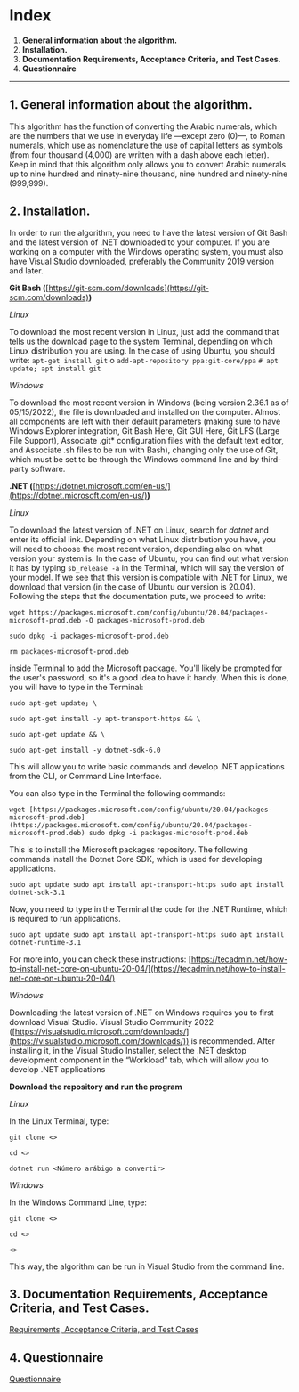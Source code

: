 # Index

1. **General information about the algorithm.**
2. **Installation.**
3. **Documentation Requirements, Acceptance Criteria, and Test Cases.**
4. **Questionnaire**

---

## 1. **General information about the algorithm.**
    
This algorithm has the function of converting the Arabic numerals, which are the numbers that we use in everyday life —except zero (0)—, to Roman numerals, which use as nomenclature the use of capital letters as symbols (from four thousand (4,000) are written with a dash above each letter). Keep in mind that this algorithm only allows you to convert Arabic numerals up to nine hundred and ninety-nine thousand, nine hundred and ninety-nine (999,999).

## 2. **Installation.**
    
In order to run the algorithm, you need to have the latest version of Git Bash and the latest version of .NET downloaded to your computer. If you are working on a computer with the Windows operating system, you must also have Visual Studio downloaded, preferably the Community 2019 version and later.
    
**Git Bash (**[https://git-scm.com/downloads](https://git-scm.com/downloads)**)**
    
*Linux*
    
To download the most recent version in Linux, just add the command that tells us the download page to the system Terminal, depending on which Linux distribution you are using. In the case of using Ubuntu, you should write: `apt-get install git` o `add-apt-repository ppa:git-core/ppa` `# apt update; apt install git`
    
*Windows*

To download the most recent version in Windows (being version 2.36.1 as of 05/15/2022), the file is downloaded and installed on the computer. Almost all components are left with their default parameters (making sure to have Windows Explorer integration, Git Bash Here, Git GUI Here, Git LFS (Large File Support), Associate .git* configuration files with the default text editor, and Associate .sh files to be run with Bash), changing only the use of Git, which must be set to be through the Windows command line and by third-party software.

**.NET (**[https://dotnet.microsoft.com/en-us/](https://dotnet.microsoft.com/en-us/)**)**

*Linux*

To download the latest version of .NET on Linux, search for *dotnet* and enter its official link. Depending on what Linux distribution you have, you will need to choose the most recent version, depending also on what version your system is. In the case of Ubuntu, you can find out what version it has by typing `sb_release -a` in the Terminal, which will say the version of your model. If we see that this version is compatible with .NET for Linux, we download that version (in the case of Ubuntu our version is 20.04). Following the steps that the documentation puts, we proceed to write:

`wget https://packages.microsoft.com/config/ubuntu/20.04/packages-microsoft-prod.deb -O packages-microsoft-prod.deb`

`sudo dpkg -i packages-microsoft-prod.deb`

`rm packages-microsoft-prod.deb`

inside Terminal to add the Microsoft package. You'll likely be prompted for the user's password, so it's a good idea to have it handy. When this is done, you will have to type in the Terminal:

`sudo apt-get update; \`

`sudo apt-get install -y apt-transport-https && \`

`sudo apt-get update && \`

`sudo apt-get install -y dotnet-sdk-6.0`

This will allow you to write basic commands and develop .NET applications from the CLI, or Command Line Interface.

You can also type in the Terminal the following commands:

`wget [https://packages.microsoft.com/config/ubuntu/20.04/packages-microsoft-prod.deb](https://packages.microsoft.com/config/ubuntu/20.04/packages-microsoft-prod.deb)
sudo dpkg -i packages-microsoft-prod.deb`

This is to install the Microsoft packages repository. The following commands install the Dotnet Core SDK, which is used for developing applications.

`sudo apt update
sudo apt install apt-transport-https
sudo apt install dotnet-sdk-3.1`

Now, you need to type in the Terminal the code for the .NET Runtime, which is required to run applications.

`sudo apt update
sudo apt install apt-transport-https
sudo apt install dotnet-runtime-3.1`

For more info, you can check these instructions: [https://tecadmin.net/how-to-install-net-core-on-ubuntu-20-04/](https://tecadmin.net/how-to-install-net-core-on-ubuntu-20-04/)

*Windows*

Downloading the latest version of .NET on Windows requires you to first download Visual Studio. Visual Studio Community 2022 ([https://visualstudio.microsoft.com/downloads/](https://visualstudio.microsoft.com/downloads/)) is recommended. After installing it, in the Visual Studio Installer, select the .NET desktop development component in the “Workload” tab, which will allow you to develop .NET applications

**Download the repository and run the program**

*Linux*

In the Linux Terminal, type:

`git clone <>`

`cd <>`

`dotnet run <Número arábigo a convertir>`

*Windows*

In the Windows Command Line, type:

`git clone <>`

`cd <>`

`<>`

This way, the algorithm can be run in Visual Studio from the command line.

## 3. **Documentation Requirements, Acceptance Criteria, and Test Cases.**

[Requirements, Acceptance Criteria, and Test Cases](/Documentation.md)
    
## 4. **Questionnaire**

[Questionnaire](/Cuestionario.md)
